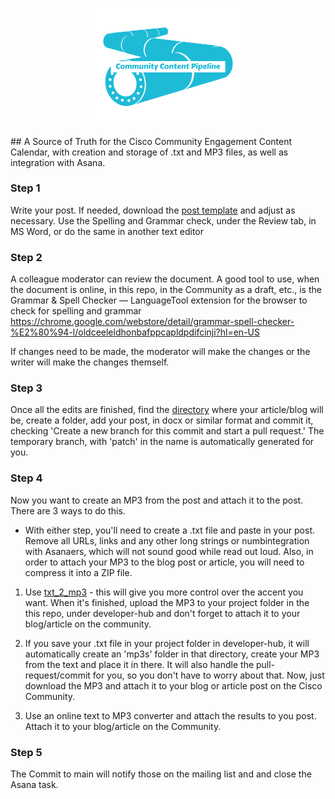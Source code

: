 <p align="center"><img src="https://github.com/xanderstevenson/community-content-pipeline/blob/main/media/community-content-pipeline-teal.png?raw=true" width=250 /></p>
## A Source of Truth for  the Cisco Community Engagement Content Calendar, with creation and storage of .txt and MP3 files, as well as integration with Asana.


### Step 1


Write your post. If needed, download the [post template](https://github.com/xanderstevenson/community-content-pipeline/blob/main/community-post-template.docx) and adjust as necessary. Use the Spelling and Grammar check, under the Review tab, in MS Word, or do the same in another text editor


### Step 2

A colleague moderator can review the document. A good tool to use, when the document is online, in this repo, in the Community as a draft, etc., is the Grammar & Spell Checker — LanguageTool extension for the browser to check for spelling and grammar
https://chrome.google.com/webstore/detail/grammar-spell-checker-%E2%80%94-l/oldceeleldhonbafppcapldpdifcinji?hl=en-US

If changes need to be made, the moderator will make the changes or the writer will make the changes themself. 


### Step 3


Once all the edits are finished, find the [directory](https://github.com/xanderstevenson/community-content-pipeline/tree/main/developer-hub) where your article/blog will be, create a folder, add your post, in docx or similar format and commit it, checking 'Create a new branch for this commit and start a pull request.' The temporary branch, with 'patch' in the name is automatically generated for you.



### Step 4

Now you want to create an MP3 from the post and attach it to the post. There are 3 ways to do this.

* With either step, you'll need to create a .txt file and paste in your post. Remove all URLs, links and any other long strings or numbintegration with Asanaers, which will not sound good while read out loud. Also, in order to attach your MP3 to the blog post or article, you will need to compress it into a ZIP file.


1. Use [txt_2_mp3](https://github.com/xanderstevenson/txt_2_mp3) - this will give you more control over the accent you want. When it's finished, upload the MP3 to your project folder in the this repo, under developer-hub and don't forget to attach it to your blog/article on the community.

2. If you save your .txt file in your project folder in developer-hub, it will automatically create an 'mp3s' folder in that directory, create your MP3 from the text and place it in there. It will also handle the pull-request/commit for you, so you don't have to worry about that. Now, just download the MP3 and attach it to your blog or article post on the Cisco Community.

3. Use an online text to MP3 converter and attach the results to you post. Attach it to your blog/article on the Community.



### Step 5

The Commit to main will notify those on the mailing list and and close the Asana task.





